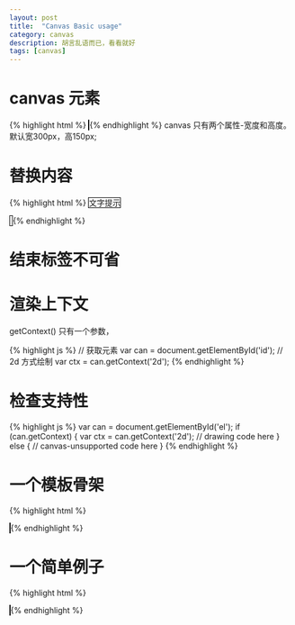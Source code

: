 ```yaml
---
layout: post
title:  "Canvas Basic usage"
category: canvas
description: 胡言乱语而已，看看就好
tags: [canvas]
---
```



# canvas 元素

{% highlight html %}
    <canvas id="tutoriad" width="300" height="150"></canvas>
{% endhighlight %}
canvas 只有两个属性-宽度和高度。
默认宽300px，高150px;

# 替换内容
{% highlight html %}
<canvas>
    <!-- 如果浏览器不支持 -->
    文字提示
</canvas>

<canvas>
    <!-- 如果浏览器不支持 -->
    <img alt="" />
</canvas>
{% endhighlight %}

# 结束标签不可省

# 渲染上下文
getContext() 只有一个参数，

{% highlight js %}
// 获取元素
var can = document.getElementById('id');
// 2d 方式绘制
var ctx = can.getContext('2d');
{% endhighlight %}

# 检查支持性
{% highlight js %}
var can = document.getElementById('el');
if (can.getContext) {
    var ctx = can.getContext('2d');
    // drawing code here
} else {
    // canvas-unsupported code here
}
{% endhighlight %}

# 一个模板骨架

{% highlight html %}
<html>
  <head>
    <title>Canvas tutorial</title>
    <script type="text/javascript">
      function draw(){
        var canvas = document.getElementById('tutorial');
        if (canvas.getContext){
          var ctx = canvas.getContext('2d');
        }
      }
    </script>
    <style type="text/css">
      canvas { border: 1px solid black; }
    </style>
  </head>
  <body onload="draw();">
    <canvas id="tutorial" width="150" height="150"></canvas>
  </body>
</html>
{% endhighlight %}

# 一个简单例子
{% highlight html %}
<html>
 <head>
  <script type="application/javascript">
    function draw() {
      var canvas = document.getElementById("canvas");
      if (canvas.getContext) {
        var ctx = canvas.getContext("2d");

        ctx.fillStyle = "rgb(200,0,0)";
        ctx.fillRect (10, 10, 55, 50);

        ctx.fillStyle = "rgba(0, 0, 200, 0.5)";
        ctx.fillRect (30, 30, 55, 50);
      }
    }
  </script>
 </head>
 <body onload="draw();">
   <canvas id="canvas" width="150" height="150"></canvas>
 </body>
</html>
{% endhighlight %}
